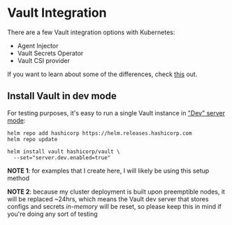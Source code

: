 # Vault Integration
There are a few Vault integration options with Kubernetes:
- Agent Injector
- Vault Secrets Operator
- Vault CSI provider

If you want to learn about some of the differences, check [this](https://developer.hashicorp.com/vault/docs/platform/k8s/injector-csi) out.


## Install Vault in dev mode
For testing purposes, it's easy to run a single Vault instance in ["Dev" server mode](https://developer.hashicorp.com/vault/docs/concepts/dev-server):
```
helm repo add hashicorp https://helm.releases.hashicorp.com
helm repo update

helm install vault hashicorp/vault \
  --set="server.dev.enabled=true"
```

**NOTE 1**: for examples that I create here, I will likely be using this setup method

**NOTE 2**: because my cluster deployment is built upon preemptible nodes, it will be replaced ~24hrs, which means the Vault dev server that stores configs and secrets *in-memory* will be reset, so please keep this in mind if you're doing any sort of testing
